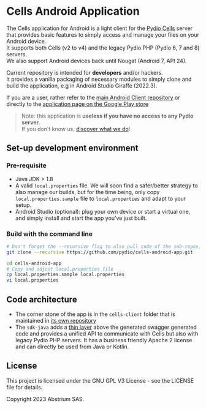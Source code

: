 # Cells Android Application

The Cells application for Android is a light client for the [Pydio Cells](https://pydio.com)
server that provides basic features to simply access and manage your files on your Android device.  
It supports both Cells (v2 to v4) and the legacy Pydio PHP (Pydio 6, 7 and 8) servers.  
We also support Android devices back until Nougat (Android 7, API 24).

Current repository is intended for **developers** and/or hackers.  
It provides a vanilla packaging of necessary modules to simply clone and build the application, e.g
in Android Studio Giraffe (2022.3).

If you are a user, rather refer to
the [main Android Client repository](https://github.com/pydio/cells-android-client) or directly to
the [application page on the Google Play store](https://play.google.com/store/apps/details?id=com.pydio.android.Client)

> Note: this application is **useless if you have no access to any Pydio server**.  
> If you don't know us, [discover what we do](https://pydio.com)!

## Set-up development environment

### Pre-requisite

- Java JDK > 1.8
- A valid `local.properties` file. We will soon find a safer/better strategy to also manage our
  builds, but for the time being, only copy `local.properties.sample` file to `local.properties` and
  adapt to your setup.
- Android Studio (optional): plug your own device or start a virtual one, and simply install and
  start the app you've just built.

### Build with the command line

```sh
# Don't forget the --recursive flag to also pull code of the sub-repos, mainly the Cells Client itself.
git clone --recursive https://github.com/pydio/cells-android-app.git

cd cells-android-app
# Copy and adjust local.properties file
cp local.properties.sample local.properties
vi local.properties
```

## Code architecture

- The corner stone of the app is in the `cells-client` folder that is maintained
  in [its own repository](https://github.com/pydio/cells-android-client)
- The `sdk-java` adds a [thin layer](https://github.com/pydio/cells-sdk-java) above the generated
  swagger generated code and provides a unified API to communicate with Cells but also with legacy
  Pydio PHP servers. It has a business friendly Apache 2 license and can directly be used from Java
  or Kotlin.

## License

This project is licensed under the GNU GPL V3 License - see the LICENSE file for details.

Copyright 2023 Abstrium SAS.

